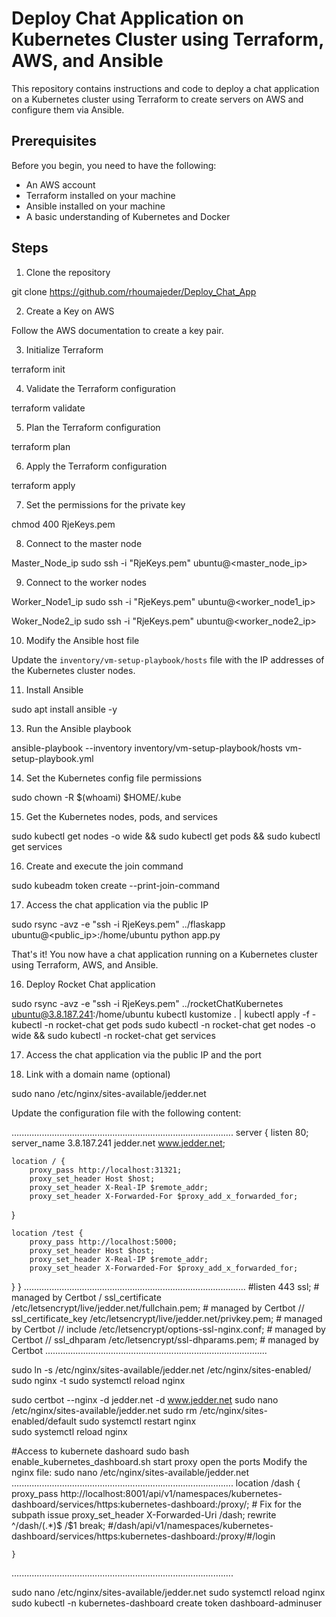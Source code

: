 # Deploy Chat Application on Kubernetes Cluster using Terraform, AWS, and Ansible

This repository contains instructions and code to deploy a chat application on a Kubernetes cluster using Terraform to create servers on AWS and configure them via Ansible.

## Prerequisites

Before you begin, you need to have the following:

- An AWS account
- Terraform installed on your machine
- Ansible installed on your machine
- A basic understanding of Kubernetes and Docker

## Steps

1. Clone the repository

git clone https://github.com/rhoumajeder/Deploy_Chat_App


2. Create a Key on AWS

Follow the AWS documentation to create a key pair.

3. Initialize Terraform

terraform init

4. Validate the Terraform configuration

terraform validate

5. Plan the Terraform configuration

terraform plan

6. Apply the Terraform configuration

terraform apply

7. Set the permissions for the private key

chmod 400 RjeKeys.pem

8. Connect to the master node

Master_Node_ip
sudo ssh -i "RjeKeys.pem" ubuntu@<master_node_ip>

9. Connect to the worker nodes

Worker_Node1_ip
sudo ssh -i "RjeKeys.pem" ubuntu@<worker_node1_ip>

Woker_Node2_ip
sudo ssh -i "RjeKeys.pem" ubuntu@<worker_node2_ip>

10. Modify the Ansible host file

Update the `inventory/vm-setup-playbook/hosts` file with the IP addresses of the Kubernetes cluster nodes.

11. Install Ansible

sudo apt install ansible -y

13. Run the Ansible playbook

ansible-playbook --inventory inventory/vm-setup-playbook/hosts vm-setup-playbook.yml

14. Set the Kubernetes config file permissions

sudo chown -R $(whoami) $HOME/.kube

15. Get the Kubernetes nodes, pods, and services

sudo kubectl get nodes -o wide && sudo kubectl get pods && sudo kubectl get services

16. Create and execute the join command

sudo kubeadm token create --print-join-command

17. Access the chat application via the public IP


sudo rsync -avz -e "ssh -i RjeKeys.pem" ../flaskapp ubuntu@<public_ip>:/home/ubuntu
python app.py

That's it! You now have a chat application running on a Kubernetes cluster using Terraform, AWS, and Ansible.


16. Deploy Rocket Chat application

sudo rsync -avz -e "ssh -i RjeKeys.pem" ../rocketChatKubernetes ubuntu@3.8.187.241:/home/ubuntu
kubectl kustomize . | kubectl apply -f -
kubectl -n rocket-chat get pods
sudo kubectl -n rocket-chat get nodes -o wide && sudo kubectl -n rocket-chat get services


17. Access the chat application via the public IP and the port

18. Link with a domain name (optional)


sudo nano /etc/nginx/sites-available/jedder.net


Update the configuration file with the following content:

........................................................................................
server {
    listen 80;
    server_name 3.8.187.241 jedder.net www.jedder.net;

    location / {
        proxy_pass http://localhost:31321;
        proxy_set_header Host $host;
        proxy_set_header X-Real-IP $remote_addr;
        proxy_set_header X-Forwarded-For $proxy_add_x_forwarded_for;
}

    location /test {
        proxy_pass http://localhost:5000;
        proxy_set_header Host $host;
        proxy_set_header X-Real-IP $remote_addr;
        proxy_set_header X-Forwarded-For $proxy_add_x_forwarded_for;
}
}
........................................................................................
#listen 443 ssl; # managed by Certbot
 /   ssl_certificate /etc/letsencrypt/live/jedder.net/fullchain.pem; # managed by Certbot
  //  ssl_certificate_key /etc/letsencrypt/live/jedder.net/privkey.pem; # managed by Certbot
   // include /etc/letsencrypt/options-ssl-nginx.conf; # managed by Certbot
   // ssl_dhparam /etc/letsencrypt/ssl-dhparams.pem; # managed by Certbot
........................................................................................


sudo ln -s /etc/nginx/sites-available/jedder.net /etc/nginx/sites-enabled/
sudo nginx -t
sudo systemctl reload nginx

sudo certbot --nginx -d jedder.net -d www.jedder.net
sudo nano /etc/nginx/sites-available/jedder.net
sudo rm /etc/nginx/sites-enabled/default
sudo systemctl restart nginx  
sudo systemctl reload nginx 

#Access to kubernete dashoard
sudo bash enable_kubernetes_dashboard.sh
start proxy
open the ports
Modify the nginx file:
sudo nano /etc/nginx/sites-available/jedder.net
........................................................................................
    location /dash {
        proxy_pass http://localhost:8001/api/v1/namespaces/kubernetes-dashboard/services/https:kubernetes-dashboard:/proxy/;
        # Fix for the subpath issue
        proxy_set_header X-Forwarded-Uri /dash;
        rewrite ^/dash/(.*)$ /$1 break;
        #/dash/api/v1/namespaces/kubernetes-dashboard/services/https:kubernetes-dashboard:/proxy/#/login

    }
    
........................................................................................

sudo nano /etc/nginx/sites-available/jedder.net
sudo systemctl reload nginx 
sudo kubectl -n kubernetes-dashboard create token dashboard-adminuser


